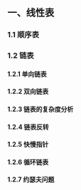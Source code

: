 ## 一、线性表

### 1.1 顺序表

### 1.2 链表

#### 1.2.1 单向链表

#### 1.2.2 双向链表

#### 1.2.3 链表的复杂度分析

#### 1.2.4 链表反转

#### 1.2.5 快慢指针

#### 1.2.6 循环链表

#### 1.2.7 约瑟夫问题



